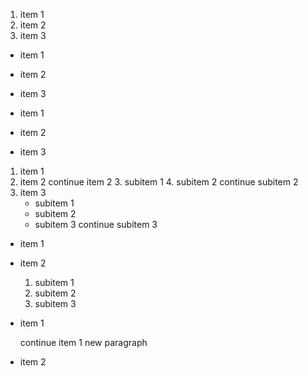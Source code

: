1. item 1
2. item 2
3. item 3

* item 1
* item 2
* item 3

* item 1
* item 2
* item 3

1. item 1
2. item 2
continue item 2
	3. subitem 1
	4. subitem 2
		continue subitem 2
3. item 3
	* subitem 1
	* subitem 2
	* subitem 3
	  continue subitem 3


* item 1
* item 2
	1. subitem 1
	2. subitem 2
	3. subitem 3


*	item 1
	
	continue item 1 new paragraph
*	item 2
